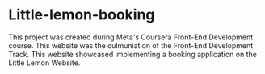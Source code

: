 # Little-lemon-booking
This project was created during Meta's Coursera Front-End Development course. This website was the culmuniation of the Front-End Development Track.  This website showcased implementing a booking application on the Little Lemon Website.
